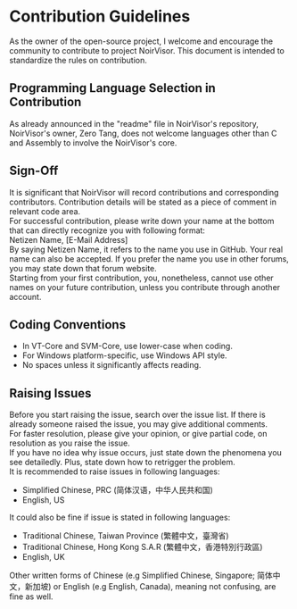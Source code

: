 # Contribution Guidelines
As the owner of the open-source project, I welcome and encourage the community to contribute to project NoirVisor. This document is intended to standardize the rules on contribution.

## Programming Language Selection in Contribution
As already announced in the "readme" file in NoirVisor's repository, NoirVisor's owner, Zero Tang, does not welcome languages other than C and Assembly to involve the NoirVisor's core.

## Sign-Off
It is significant that NoirVisor will record contributions and corresponding contributors. Contribution details will be stated as a piece of comment in relevant code area. <br>
For successful contribution, please write down your name at the bottom that can directly recognize you with following format: <br>
Netizen Name, [E-Mail Address] <br>
By saying Netizen Name, it refers to the name you use in GitHub. Your real name can also be accepted. If you prefer the name you use in other forums, you may state down that forum website. <br>
Starting from your first contribution, you, nonetheless, cannot use other names on your future contribution, unless you contribute through another account.

## Coding Conventions
- In VT-Core and SVM-Core, use lower-case when coding.
- For Windows platform-specific, use Windows API style.
- No spaces unless it significantly affects reading.

## Raising Issues
Before you start raising the issue, search over the issue list. If there is already someone raised the issue, you may give additional comments. <br>
For faster resolution, please give your opinion, or give partial code, on resolution as you raise the issue. <br>
If you have no idea why issue occurs, just state down the phenomena you see detailedly. Plus, state down how to retrigger the problem. <br>
It is recommended to raise issues in following languages:
- Simplified Chinese, PRC (简体汉语，中华人民共和国)
- English, US

It could also be fine if issue is stated in following languages:
- Traditional Chinese, Taiwan Province (繁體中文，臺灣省)
- Traditional Chinese, Hong Kong S.A.R (繁體中文，香港特別行政區)
- English, UK

Other written forms of Chinese (e.g Simplified Chinese, Singapore; 简体中文，新加坡) or English (e.g English, Canada), meaning not confusing, are fine as well.